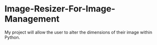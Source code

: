 # Image-Resizer-For-Image-Management
My project will allow the user to alter the dimensions of their image within Python.
